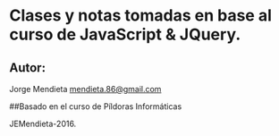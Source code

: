 # Clases y notas tomadas en base al curso de JavaScript & JQuery.

## Autor:
Jorge Mendieta [mendieta.86@gmail.com](email)

##Basado en el curso de Píldoras Informáticas

JEMendieta-2016. 
